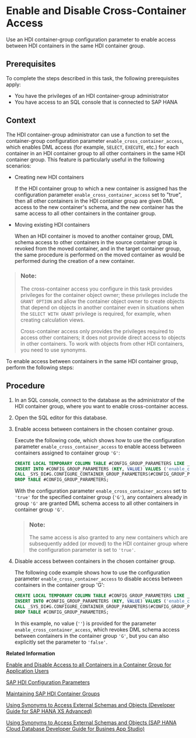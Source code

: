 <!-- loioc3c34fdeccae423ea2071fd61acba787 -->

# Enable and Disable Cross-Container Access

Use an HDI container-group configuration parameter to enable access between HDI containers in the same HDI container group.



<a name="loioc3c34fdeccae423ea2071fd61acba787__prereq_mkk_w1t_ytb"/>

## Prerequisites

To complete the steps described in this task, the following prerequisites apply:

-   You have the privileges of an HDI container-group administrator
-   You have access to an SQL console that is connected to SAP HANA



## Context

The HDI container-group administrator can use a function to set the container-group configuration parameter `enable_cross_container_access`, which enables DML access \(for example, `SELECT`, `EXECUTE`, etc.\) for each container in an HDI container group to all other containers in the same HDI container group. This feature is particularly useful in the following scenarios:

-   Creating new HDI containers

    If the HDI container group to which a new container is assigned has the configuration parameter `enable_cross_container_access` set to "true", then all other containers in the HDI container group are given DML access to the new container's schema, and the new container has the same access to all other containers in the container group.

-   Moving existing HDI containers

    When an HDI container is moved to another container group, DML schema access to other containers in the source container group is revoked from the moved container, and in the target container group, the same procedure is performed on the moved container as would be performed during the creation of a new container.


> ### Note:  
> The cross-container access you configure in this task provides privileges for the container object owner; these privileges include the `GRANT OPTION` and allow the container object owner to create objects that depend on objects in another container even in situations when the `SELECT WITH GRANT` privilege is required, for example, when creating calculation views.
> 
> Cross-container access only provides the privileges required to access other containers; it does not provide direct access to objects in other containers. To work with objects from other HDI containers, you need to use synonyms.

To enable access between containers in the same HDI container group, perform the following steps:



## Procedure

1.  In an SQL console, connect to the database as the administrator of the HDI container group, where you want to enable cross-container access.

2.  Open the SQL editor for this database.

3.  Enable access between containers in the chosen container group.

    Execute the following code, which shows how to use the configuration parameter `enable_cross_container_access` to enable access between containers assigned to container group `'G'`:

    ```sql
    CREATE LOCAL TEMPORARY COLUMN TABLE #CONFIG_GROUP_PARAMETERS LIKE _SYS_DI.TT_PARAMETERS; 
    INSERT INTO #CONFIG_GROUP_PARAMETERS (KEY, VALUE) VALUES ('enable_cross_container_access', 'true'); 
    CALL _SYS_DI#G.CONFIGURE_CONTAINER_GROUP_PARAMETERS(#CONFIG_GROUP_PARAMETERS, _SYS_DI.T_NO_PARAMETERS, ?, ?, ?); 
    DROP TABLE #CONFIG_GROUP_PARAMETERS; 
    ```

    With the configuration parameter `enable_cross_container_access` set to `'true'` for the specified container group \(`'G'`\), any containers already in group `'G'` are granted DML schema access to all other containers in container group `'G'`.

    > ### Note:  
    > The same access is also granted to any new containers which are subsequently added \(or moved\) to the HDI container group where the configuration parameter is set to `'true'`.

4.  Disable access between containers in the chosen container group.

    The following code example shows how to use the configuration parameter `enable_cross_container_access` to disable access between containers in the container group 'G':

    ```sql
    CREATE LOCAL TEMPORARY COLUMN TABLE #CONFIG_GROUP_PARAMETERS LIKE _SYS_DI.TT_PARAMETERS; 
    INSERT INTO #CONFIG_GROUP_PARAMETERS (KEY, VALUE) VALUES ('enable_cross_container_access', ''); 
    CALL _SYS_DI#G.CONFIGURE_CONTAINER_GROUP_PARAMETERS(#CONFIG_GROUP_PARAMETERS, _SYS_DI.T_NO_PARAMETERS, ?, ?, ?); 
    DROP TABLE #CONFIG_GROUP_PARAMETERS; 
    ```

    In this example, no value \(`''`\) is provided for the parameter `enable_cross_container_access`, which revokes DML schema access between containers in the container group `'G'`, but you can also explicitly set the parameter to `'false'`.


**Related Information**  


[Enable and Disable Access to all Containers in a Container Group for Application Users](enable-and-disable-access-to-all-contain-9dd2703.md "Use a group configuration parameter to enable and disable access to all containers in a container group for an application run-time user.")

[SAP HDI Configuration Parameters](../13-HDI-Cloud-Admin-Maintain-HDI/sap-hdi-configuration-parameters-1d9582a.md "Configuration parameters are used to configure the behavior of SAP HANA Deployment Infrastructure (HDI).")

[Maintaining SAP HDI Container Groups](maintaining-sap-hdi-container-groups-4e9d597.md "The administrator of an SAP HDI container group is responsible for managing the SAP HDI containers that are organized into one or more HDI container groups.")

[Using Synonyms to Access External Schemas and Objects \(Developer Guide for SAP HANA XS Advanced\)](https://help.sap.com/docs/SAP_HANA_PLATFORM/4505d0bdaf4948449b7f7379d24d0f0d/bdc9f7ae66134c279a5f3683bba9b361.html)

[Using Synonyms to Access External Schemas and Objects \(SAP HANA Cloud Database Developer Guide for Busines App Studio\)](https://help.sap.com/docs/HANA_CLOUD_DATABASE/c2b99f19e9264c4d9ae9221b22f6f589/bdc9f7ae66134c279a5f3683bba9b361.html)

